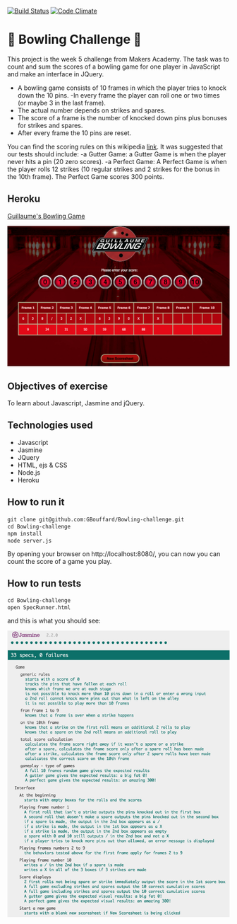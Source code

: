 [![Build Status](https://travis-ci.org/GBouffard/Bowling-challenge.svg)](https://travis-ci.org/GBouffard/Bowling-challenge) [![Code Climate](https://codeclimate.com/github/GBouffard/Bowling-challenge/badges/gpa.svg)](https://codeclimate.com/github/GBouffard/Bowling-challenge)

:bowling: Bowling Challenge :bowling:
=================

This project is the week 5 challenge from Makers Academy. The task was to count and sum the scores of a bowling game for one player in JavaScript and make an interface in JQuery.

- A bowling game consists of 10 frames in which the player tries to knock down the 10 pins. 
-In every frame the player can roll one or two times (or maybe 3 in the last frame).
- The actual number depends on strikes and spares. 
- The score of a frame is the number of knocked down pins plus bonuses for strikes and spares. 
- After every frame the 10 pins are reset. 

You can find the scoring rules on this wikipedia [link](http://en.wikipedia.org/wiki/Ten-pin_bowling). It was suggested that our tests should include:
-a Gutter Game: a Gutter Game is when the player never hits a pin (20 zero scores).
-a Perfect Game: A Perfect Game is when the player rolls 12 strikes (10 regular strikes and 2 strikes for the bonus in the 10th frame). The Perfect Game scores 300 points.



Heroku
----
[Guillaume's Bowling Game]()

![](public/bowling_screenshot.png)

Objectives of exercise
----
To learn about Javascript, Jasmine and jQuery.

Technologies used
----
- Javascript
- Jasmine
- JQuery
- HTML, ejs & CSS
- Node.js
- Heroku

How to run it
----
```
git clone git@github.com:GBouffard/Bowling-challenge.git
cd Bowling-challenge
npm install
node server.js
```
By opening your browser on http://localhost:8080/, you can now you can count the score of a game you play.

How to run tests
----
```
cd Bowling-challenge
open SpecRunner.html
```

and this is what you should see:

![](public/Jasmine_tests.png)